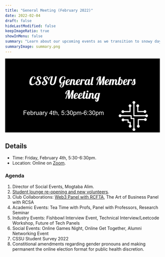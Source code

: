 ```yaml
---
title: "General Meeting (February 2022)"
date: 2022-02-04
draft: false
hideLastModified: false
keepImageRatio: true
showInMenu: false
summary: "Learn about our upcoming events as we transition to snowy days and exam season!"
summaryImage: summary.png
---
```


![Graphics](wide.png)

## Details

- Time: Friday, February 4th, 5:30-6:30pm.
- Location: Online on [Zoom](https://utoronto.zoom.us/j/88396113462).

### Agenda

1. Director of Social Events, Mogtaba Alim.
2. [Student lounge re-opening and new volunteers](../../ba2250).
3. Club Collaborations: [Web3 Panel with RCFTA](../web3-panel), The Art of Business Panel with RCSA
4. Academic Events: Tea Time with Profs, Panel with Professors, Research Seminar
5. Industry Events: Fishbowl Interview Event, Technical Interview/Leetcode Workshop, Future of Tech Panels
6. Social Events: Online Games Night, Online Get Together, Alumni Networking Event
7. CSSU Student Survey 2022
8. Constitional amendments regarding gender pronouns and making permanent the online election format for public health discretion.
